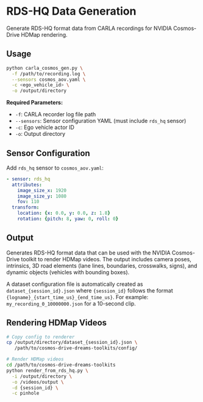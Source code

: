 # RDS-HQ Data Generation

Generate RDS-HQ format data from CARLA recordings for NVIDIA Cosmos-Drive HDMap rendering.

## Usage

```bash
python carla_cosmos_gen.py \
  -f /path/to/recording.log \
  --sensors cosmos_aov.yaml \
  -c <ego_vehicle_id> \
  -o /output/directory
```

**Required Parameters:**
- `-f`: CARLA recorder log file path
- `--sensors`: Sensor configuration YAML (must include `rds_hq` sensor)
- `-c`: Ego vehicle actor ID
- `-o`: Output directory

## Sensor Configuration

Add `rds_hq` sensor to `cosmos_aov.yaml`:

```yaml
- sensor: rds_hq
  attributes:
    image_size_x: 1920
    image_size_y: 1080
    fov: 110
  transform:
    location: {x: 0.0, y: 0.0, z: 1.8}
    rotation: {pitch: 8, yaw: 0, roll: 0}
```

## Output

Generates RDS-HQ format data that can be used with the NVIDIA Cosmos-Drive toolkit to render HDMap videos. The output includes camera poses, intrinsics, 3D road elements (lane lines, boundaries, crosswalks, signs), and dynamic objects (vehicles with bounding boxes).

A dataset configuration file is automatically created as `dataset_{session_id}.json` where `{session_id}` follows the format `{logname}_{start_time_us}_{end_time_us}`. For example: `my_recording_0_10000000.json` for a 10-second clip.

## Rendering HDMap Videos

```bash
# Copy config to renderer
cp /output/directory/dataset_{session_id}.json \
   /path/to/cosmos-drive-dreams-toolkits/config/

# Render HDMap videos
cd /path/to/cosmos-drive-dreams-toolkits
python render_from_rds_hq.py \
  -i /output/directory \
  -o /videos/output \
  -d {session_id} \
  -c pinhole
```
